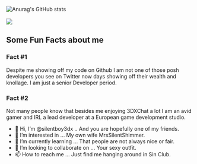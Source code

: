 
![Anurag's GitHub stats](https://github-readme-stats.vercel.app/api?username=silentboy3dx&show_icons=true&theme=transparent&hide_border=true)
<br/><br/>
![](https://komarev.com/ghpvc/?username=silentboy3dx&color=blueviolet)

## Some Fun Facts about me


### Fact #1
Despite me showing off my code on Github I am not one of those posh developers you see on Twitter now days showing off their wealth and knollage. I am just a senior Developer period.

### Fact #2
Not many people know that besides me enjoying 3DXChat a lot I am an avid gamer and IRL a lead developer at a European game development studio.



- 👋 Hi, I’m @silentboy3dx .. And you are hopefully one of my friends.
- 👀 I’m interested in ... My own wife MrsSilentShimmer.
- 🌱 I’m currently learning ... That people are not always nice or fair.
- 💞️ I’m looking to collaborate on ... Your sexy outfit.
- 📫 How to reach me ... Just find me hanging around in Sin Club.

<!---
silentboy3dx/silentboy3dx is a ✨ special ✨ repository because its `README.md` (this file) appears on your GitHub profile.
You can click the Preview link to take a look at your changes.
--->
